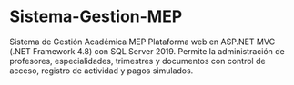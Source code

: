 # Sistema-Gestion-MEP
Sistema de Gestión Académica MEP Plataforma web en ASP.NET MVC (.NET Framework 4.8) con SQL Server 2019. Permite la administración de profesores, especialidades, trimestres y documentos con control de acceso, registro de actividad y pagos simulados.
